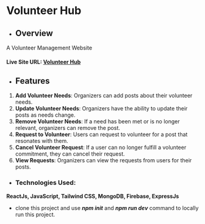 
# Volunteer Hub
- ## Overview
A Volunteer Management Website
#### Live Site URL: [Volunteer Hub](https://volunteer-hub-acc94.web.app)

- ## Features
1. **Add Volunteer Needs**: Organizers can add posts about their volunteer needs.
2. **Update Volunteer Needs**: Organizers have the ability to update their posts as needs change.
3. **Remove Volunteer Needs**: If a need has been met or is no longer relevant, organizers can remove the post.
4. **Request to Volunteer**: Users can request to volunteer for a post that resonates with them.
5. **Cancel Volunteer Request**: If a user can no longer fulfill a volunteer commitment, they can cancel their request.
6. **View Requests**: Organizers can view the requests from users for their posts.

- ### Technologies Used:
**ReactJs, JavaScript, Tailwind CSS, MongoDB, Firebase, ExpressJs**

- clone this project and use ***npm init*** and ***npm run dev*** command to locally run this project. 
